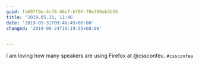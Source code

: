 ```yaml
---
guid: fa697f9e-4c78-46cf-bf0f-70e388eb3b35
title: '2019.05.31, 11:46'
date: '2019-05-31T09:46:45+00:00'
changed: '2019-09-24T19:19:55+00:00'


---
```


I am loving how many speakers are using Firefox at @cssconfeu. `#cssconfeu`

